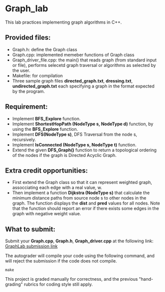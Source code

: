 # Graph_lab 

This lab practices implementing graph algorithms in C++. 

## Provided files: 
  * Graph.h: define the Graph class
  * Graph.cpp: implemented memeber functions of Graph class
  * Graph_driver_file.cpp: the main() that reads graph (from standard input or file), performs selecetd graph traversal or algorithms as selected by the user.
  * Makefile: for compilation
  * Three sample graph files **directed_graph.txt**, **dressing.txt**, **undirected_graph.txt** each specifying a graph in the format expected by the program.


## Requirement:
  * Implement **BFS_Explore** function.
  * Implement **ShortestHopPath (NodeType s, NodeType d)** function, by using the **BFS_Explore** function.
  * Implement **DFS(NodeType s)**, DFS Traversal from the node s, recursively. 
  * Implement **IsConnected (NodeType s, NodeType t)** function.
  * Extend the given **DFS_Graph()** function to return a topological ordering of the nodes if the graph is Directed Acyclic Graph. 

## Extra credit opportunities: 
  * First extend the Graph class so that it can represent weighted graph, assocciating each edge with a real value, w.
  * Then implement a function **Dijkstra (NodeType s)** that calculate the minimum distance paths from source node s to other nodes in the graph. The function
    displays the **dist** and **pred** values for all nodes. Note that the function should report an error if there exists some edges in the graph with negative weight value.
    
## What to submit: 

Submit your **Graph.cpp**, **Graph.h**, **Graph_driver.cpp** at the following link: 
[GraphLab submission link ](https://storm.cis.fordham.edu:8443/web/project/2109)

The autograder will compile your code using the following command, and will reject the submission if the code does not compile.

```
make
```

This project is graded manually for correctness, and the previous "hand-grading" rubrics for coding style still apply. 
